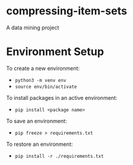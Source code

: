 # compressing-item-sets

A data mining project



# Environment Setup

To create a new environment:

- `python3 -m venv env`
- `source env/bin/activate`

To install packages in an active environment:

- `pip install <package name>`

To save an environment:

- `pip freeze > requirements.txt`

To restore an environment:

- `pip install -r ./requirements.txt`
